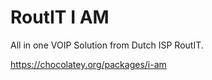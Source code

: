 # RoutIT I AM
All in one VOIP Solution from Dutch ISP RoutIT.

https://chocolatey.org/packages/i-am
